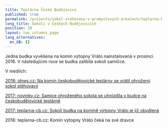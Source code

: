 ```yaml
---
title: Teplárna České Budějovice
published: true
permalink: /projects/sokol-stehovavy-v-prumyslovych-arealech/teplarna-budejovice
long_title: Sokoli v Českých Budějovicích
position: 10
layout: two_columns_page
lang_alternatives:
  en_GB: {}
---
```

Jedna budka vyvěšena na komín výtopny Vráto nainstalovaná v prosinci 2016. V následujícím roce se budka zalíbila sokolí samičce.



V médiích:

[2018: idnes.cz: Na komín českobudějovické teplárny se vrátil ohrožený sokol stěhovavý](https://www.idnes.cz/ceske-budejovice/zpravy/sokol-stehovavy-teplarna-komin-hnizdeni-ohrozeny.A181024_083627_budejovice-zpravy_mrl)

[2017: novinky.cz: Samice ohroženého sokola se uhnízdila v budce na českobudějovické teplárně](https://www.novinky.cz/domaci/442529-samice-ohrozeneho-sokola-se-uhnizdila-v-budce-na-ceskobudejovicke-teplarne.html)

[2017: teplarna-cb.cz: Sokolí budka na komíně výtopny Vráto je již obydlená](http://www.teplarna-cb.cz/novinky/sokoli-budka-na-komine-vytopny-vrato-je-uz-obydlena.html)

2016: teplarna-cb.cz: Komín výtopny Vráto čeká na své dravce
